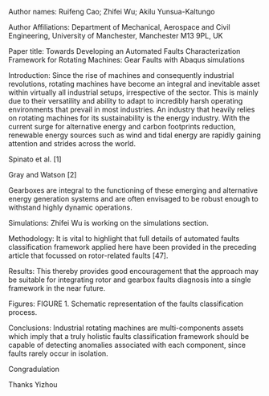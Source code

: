 Author names:
Ruifeng Cao; Zhifei Wu; Akilu Yunsua-Kaltungo

Author Affiliations:
Department of Mechanical, Aerospace and Civil Engineering, University of Manchester, Manchester M13 9PL, UK

Paper title:
Towards Developing an Automated Faults Characterization Framework for Rotating Machines: Gear Faults
with Abaqus simulations

Introduction:
Since the rise of machines and consequently industrial revolutions, rotating machines have become an integral and inevitable asset within virtually all industrial setups, irrespective of the sector. This is mainly due to their versatility and ability to adapt to incredibly harsh operating environments that prevail in most industries. An industry that heavily relies on rotating machines for its sustainability is the energy industry. With the current surge for alternative energy and carbon footprints reduction, renewable energy sources such as wind and tidal energy are rapidly gaining attention and strides across the world.

Spinato et al. [1]

Gray and Watson [2]

Gearboxes are integral to the functioning of these emerging and alternative energy generation systems and are often envisaged to be robust enough to withstand highly dynamic operations. 

Simulations:
Zhifei Wu is working on the simulations section. 

Methodology:
It is vital to highlight that full details of automated faults classification framework applied here have been provided in the preceding article that focussed on rotor-related faults [47].

Results:
This thereby provides good encouragement that the approach may be suitable for integrating rotor and gearbox faults diagnosis into a single framework in the near future.

Figures:
FIGURE 1. Schematic representation of the faults classification process.

Conclusions:
Industrial rotating machines are multi-components assets which imply that a truly holistic faults classification framework should be capable of detecting anomalies associated with each component, since faults rarely occur in isolation. 

Congradulation

Thanks Yizhou